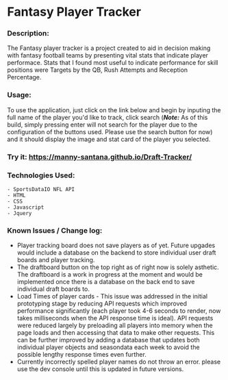# Fantasy Player Tracker

### Description: 
The Fantasy player tracker is a project created to aid in decision making with fantasy football teams by presenting vital stats that indicate player performace. Stats that I found most useful to indicate performance for skill positions were Targets by the QB, Rush Attempts and Reception Percentage. 

### Usage: 
To use the application, just click on the link below and begin by inputing the full name of the player you'd like to track, click search (***Note:*** As of this build, simply pressing enter will not search for the player due to the configuration of the buttons used. Please use the search button for now) and it should display the image and stat card of the player you selected. 
    
### Try it: https://manny-santana.github.io/Draft-Tracker/


   ### Technologies Used: 
  	- SportsDataIO NFL API
	- HTML 
	- CSS 
	- Javascript
	- Jquery

### Known Issues / Change log: 
* Player tracking board does not save players as of yet. Future upgades would include a database on the backend to store individual user draft boards and player tracking. 
* The draftboard button on the top right as of right now is solely asthetic. The draftboard is a work in progress at the moment and would be implemented once there is a database on the back end to save individual draft boards to. 
* Load Times of player cards - This issue was addressed in the initial prototyping stage by reducing API requests which improved performance significantly (each player took 4-6 seconds to render, now takes milliseconds when the API response time is ideal). API requests were reduced largely by preloading all players into memory when the page loads and then accessing that data to make other requests. This can be further improved by adding a database that updates both individual player objects and seasondata each week to avoid the possible lengthy response times even further.  
* Currently incorrectly spelled player names do not throw an error. please use the dev console until this is updated in future versions. 
